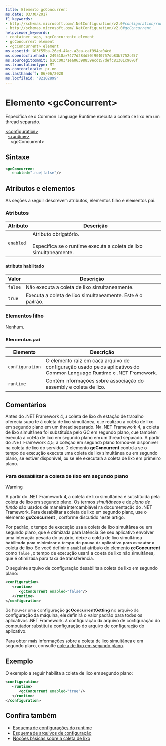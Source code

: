 ```yaml
---
title: Elemento gcConcurrent
ms.date: 03/30/2017
f1_keywords:
- http://schemas.microsoft.com/.NetConfiguration/v2.0#configuration/runtime/gcConcurrent
- http://schemas.microsoft.com/.NetConfiguration/v2.0#gcConcurrent
helpviewer_keywords:
- container tags, <gcConcurrent> element
- gcConcurrent element
- <gcConcurrent> element
ms.assetid: 503f55ba-26ed-45ac-a2ea-caf994da04cd
ms.openlocfilehash: 249518ae7477d284d50f9010757db83b7752c657
ms.sourcegitcommit: b16c00371ea06398859ecd157defc81301c9070f
ms.translationtype: MT
ms.contentlocale: pt-BR
ms.lasthandoff: 06/06/2020
ms.locfileid: "82102899"
---
```

# <a name="gcconcurrent-element"></a>Elemento \<gcConcurrent>

Especifica se o Common Language Runtime executa a coleta de lixo em um thread separado.

[\<configuration>](../configuration-element.md)\
&nbsp;&nbsp;[\<runtime>](runtime-element.md)\
&nbsp;&nbsp;&nbsp;&nbsp;\<gcConcurrent>

## <a name="syntax"></a>Sintaxe

```xml
<gcConcurrent
   enabled="true|false"/>
```

## <a name="attributes-and-elements"></a>Atributos e elementos

As seções a seguir descrevem atributos, elementos filho e elementos pai.

### <a name="attributes"></a>Atributos

|Atributo|Descrição|
|---------------|-----------------|
|`enabled`|Atributo obrigatório.<br /><br />Especifica se o runtime executa a coleta de lixo simultaneamente.|

#### <a name="enabled-attribute"></a>atributo habilitado

|Valor|Descrição|
|-----------|-----------------|
|`false`|Não executa a coleta de lixo simultaneamente.|
|`true`|Executa a coleta de lixo simultaneamente. Este é o padrão.|

### <a name="child-elements"></a>Elementos filho

Nenhum.

### <a name="parent-elements"></a>Elementos pai

|Elemento|Descrição|
|-------------|-----------------|
|`configuration`|O elemento raiz em cada arquivo de configuração usado pelos aplicativos do Common Language Runtime e .NET Framework.|
|`runtime`|Contém informações sobre associação do assembly e coleta de lixo.|

## <a name="remarks"></a>Comentários

Antes do .NET Framework 4, a coleta de lixo da estação de trabalho oferecia suporte à coleta de lixo simultânea, que realizou a coleta de lixo em segundo plano em um thread separado. No .NET Framework 4, a coleta de lixo simultânea foi substituída pelo GC em segundo plano, que também executa a coleta de lixo em segundo plano em um thread separado. A partir do .NET Framework 4,5, a coleção em segundo plano tornou-se disponível na coleta de lixo do servidor. O elemento **gcConcurrent** controla se o tempo de execução executa uma coleta de lixo simultânea ou em segundo plano, se estiver disponível, ou se ele executará a coleta de lixo em primeiro plano.

### <a name="to-disable-background-garbage-collection"></a>Para desabilitar a coleta de lixo em segundo plano

> [!WARNING]
> A partir do .NET Framework 4, a coleta de lixo simultânea é substituída pela coleta de lixo em segundo plano. Os termos *simultâneos* e de *plano de fundo* são usados de maneira intercambiável na documentação do .NET Framework. Para desabilitar a coleta de lixo em segundo plano, use o elemento **gcConcurrent** , conforme discutido neste artigo.

Por padrão, o tempo de execução usa a coleta de lixo simultânea ou em segundo plano, que é otimizada para latência. Se seu aplicativo envolver uma interação pesada do usuário, deixe a coleta de lixo simultânea habilitada para minimizar o tempo de pausa do aplicativo para executar a coleta de lixo. Se você definir o `enabled` atributo do elemento **gcConcurrent** como `false` , o tempo de execução usará a coleta de lixo não simultânea, que é otimizada para taxa de transferência.

O seguinte arquivo de configuração desabilita a coleta de lixo em segundo plano:

```xml
<configuration>
   <runtime>
      <gcConcurrent enabled="false"/>
   </runtime>
</configuration>
```

Se houver uma configuração **gcConcurrentSetting** no arquivo de configuração da máquina, ele definirá o valor padrão para todos os aplicativos .NET Framework. A configuração do arquivo de configuração do computador substitui a configuração do arquivo de configuração do aplicativo.

Para obter mais informações sobre a coleta de lixo simultânea e em segundo plano, consulte [coleta de lixo em segundo plano](../../../../standard/garbage-collection/background-gc.md).

## <a name="example"></a>Exemplo

O exemplo a seguir habilita a coleta de lixo em segundo plano:

```xml
<configuration>
   <runtime>
      <gcConcurrent enabled="true"/>
   </runtime>
</configuration>
```

## <a name="see-also"></a>Confira também

- [Esquema de configurações do runtime](index.md)
- [Esquema de arquivos de configuração](../index.md)
- [Noções básicas sobre a coleta de lixo](../../../../standard/garbage-collection/fundamentals.md)

